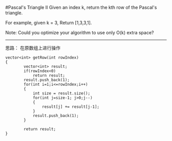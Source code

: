 #Pascal's Triangle II
Given an index k, return the kth row of the Pascal's triangle.

For example, given k = 3,
Return [1,3,3,1].

Note:
Could you optimize your algorithm to use only O(k) extra space?

---
思路：
在原数组上进行操作
```
vector<int> getRow(int rowIndex)
{
        vector<int> result;
        if(rowIndex<0)
            return result;
        result.push_back(1);
        for(int i=1;i<=rowIndex;i++)
        {
            int size = result.size();
            for(int j=size-1; j>0;j--)
            {
                result[j] += result[j-1];
            }
            result.push_back(1);
        }
        
        return result;
}
```